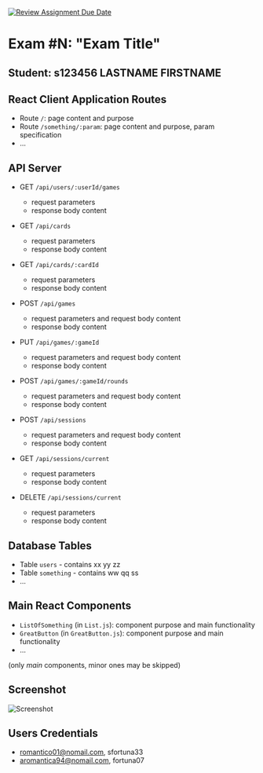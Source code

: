 [![Review Assignment Due Date](https://classroom.github.com/assets/deadline-readme-button-22041afd0340ce965d47ae6ef1cefeee28c7c493a6346c4f15d667ab976d596c.svg)](https://classroom.github.com/a/uNTgnFHD)
# Exam #N: "Exam Title"
## Student: s123456 LASTNAME FIRSTNAME 

## React Client Application Routes

- Route `/`: page content and purpose
- Route `/something/:param`: page content and purpose, param specification
- ...

## API Server

- GET `/api/users/:userId/games`
  - request parameters
  - response body content

- GET `/api/cards`
  - request parameters
  - response body content

- GET `/api/cards/:cardId`
  - request parameters
  - response body content

- POST `/api/games`
  - request parameters and request body content
  - response body content

- PUT `/api/games/:gameId`
  - request parameters and request body content
  - response body content

- POST `/api/games/:gameId/rounds`
  - request parameters and request body content
  - response body content

- POST `/api/sessions`
  - request parameters and request body content
  - response body content

- GET `/api/sessions/current`
  - request parameters
  - response body content

- DELETE `/api/sessions/current`
  - request parameters
  - response body content

## Database Tables

- Table `users` - contains xx yy zz
- Table `something` - contains ww qq ss
- ...

## Main React Components

- `ListOfSomething` (in `List.js`): component purpose and main functionality
- `GreatButton` (in `GreatButton.js`): component purpose and main functionality
- ...

(only _main_ components, minor ones may be skipped)

## Screenshot

![Screenshot](./img/screenshot.jpg)

## Users Credentials

- romantico01@nomail.com, sfortuna33 
- aromantica94@nomail.com, fortuna07
